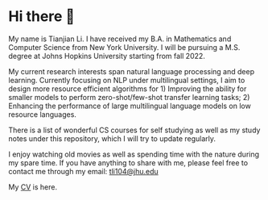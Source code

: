 # Hi there 👋
My name is Tianjian Li. I have received my B.A. in Mathematics and Computer Science from New York University. I will be pursuing a M.S. degree at Johns Hopkins University starting from fall 2022.

My current research interests span natural language processing and deep learning. Currently focusing on NLP under multilingual settings, I aim to design more resource efficient algorithms for 1) Improving the ability for smaller models to perform zero-shot/few-shot transfer learning tasks; 2) Enhancing the performance of large multilingual language models on low resource languages.

There is a list of wonderful CS courses for self studying as well as my study notes under this repository, which I will try to update regularly.

I enjoy watching old movies as well as spending time with the nature during my spare time. If you have anything to share with me, please feel free to contact me through my email: tli104@jhu.edu

My [CV](https://truthbutcher.github.io/assets/CV.pdf) is here. 


